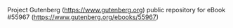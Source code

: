 Project Gutenberg (https://www.gutenberg.org) public repository for
eBook #55967 (https://www.gutenberg.org/ebooks/55967)
